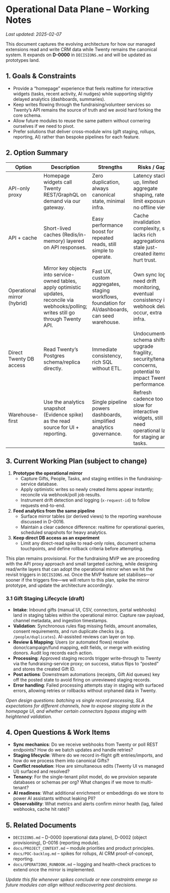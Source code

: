 # Operational Data Plane – Working Notes

_Last updated: 2025-02-07_

This document captures the evolving architecture for how our managed extensions read and write CRM data while Twenty remains the canonical system. It expands on **D-0000** in `DECISIONS.md` and will be updated as prototypes land.

## 1. Goals & Constraints

- Provide a “homepage” experience that feels realtime for interactive widgets (tasks, recent activity, AI nudges) while supporting slightly delayed analytics (dashboards, summaries).
- Keep writes flowing through the fundraising/volunteer services so Twenty’s API remains the source of truth and we avoid hard forking the core schema.
- Allow future modules to reuse the same pattern without cornering ourselves if we need to pivot.
- Prefer solutions that deliver cross-module wins (gift staging, rollups, reporting, AI) rather than bespoke pipelines for each feature.

## 2. Option Summary

| Option | Description | Strengths | Risks / Gaps |
| --- | --- | --- | --- |
| API-only proxy | Homepage widgets call Twenty REST/GraphQL on demand via our gateway. | Zero duplication, always canonical state, minimal infra. | Latency stacks up, limited aggregate shaping, rate-limit exposure, no offline view. |
| API + cache | Short-lived caches (Redis/in-memory) layered on API responses. | Easy performance boost for repeated reads, still simple to operate. | Cache invalidation complexity, still lacks rich aggregations, stale just-created items hurt trust. |
| Operational mirror (hybrid) | Mirror key objects into service-owned tables, apply optimistic updates, reconcile via webhooks/polling; writes still go through Twenty API. | Fast UX, custom aggregates, staging workflows, foundation for AI/dashboards, can seed warehouse. | Own sync logic, need drift monitoring, eventual consistency if webhook delays occur, extra infra. |
| Direct Twenty DB access | Read Twenty’s Postgres schema/replica directly. | Immediate consistency, rich SQL without ETL. | Undocumented schema shifts, upgrade fragility, security/tenancy concerns, potential to impact Twenty performance. |
| Warehouse-first | Use the analytics snapshot (Evidence spike) as the read source for UI + reporting. | Single pipeline powers dashboards, simplified analytics governance. | Refresh cadence too slow for interactive widgets, still need operational layer for staging and tasks. |

## 3. Current Working Plan (subject to change)

1. **Prototype the operational mirror**
   - Capture Gifts, People, Tasks, and staging entities in the fundraising-service database.
   - Apply optimistic writes so newly created items appear instantly; reconcile via webhook/poll job results.
   - Instrument drift detection and logging (`x-request-id`) to follow requests end-to-end.
2. **Feed analytics from the same pipeline**
   - Surface mirror tables (or derived views) to the reporting warehouse discussed in D-0016.
   - Maintain a clear cadence difference: realtime for operational queries, scheduled snapshots for heavy analytics.
3. **Keep direct DB access as an experiment**
   - Limit any direct-read spike to read-only roles, document schema touchpoints, and define rollback criteria before attempting.

This plan remains provisional. For the fundraising MVP we are proceeding with the API proxy approach and small targeted caching, while designing read/write layers that can adopt the operational mirror when we hit the revisit triggers in `DECISIONS.md`. Once the MVP feature set stabilises—or sooner if the triggers fire—we will return to this plan, spike the mirror prototype, and update the architecture accordingly.

### 3.1 Gift Staging Lifecycle (draft)

- **Intake**: Inbound gifts (manual UI, CSV, connectors, portal webhooks) land in staging tables within the operational mirror. Capture raw payload, channel metadata, and ingestion timestamps.
- **Validation**: Synchronous rules flag missing fields, amount anomalies, consent requirements, and run duplicate checks (e.g. `/people/duplicates`). AI-assisted reviews can layer on top.
- **Review & Mapping**: Users (or automated flows) resolve donor/campaign/fund mapping, edit fields, or merge with existing donors. Audit log records each action.
- **Processing**: Approved staging records trigger write-through to Twenty via the fundraising-service proxy; on success, status flips to “posted” and stores the created Gift ID.
- **Post actions**: Downstream automations (receipts, Gift Aid queues) key off the posted state to avoid firing on unreviewed staging records.
- **Error handling**: Failed processing attempts stay in staging with surfaced errors, allowing retries or rollbacks without orphaned data in Twenty.

_Open design questions: batching vs single record processing, SLA expectations for different channels, how to expose staging state in the homepage UI, and whether certain connectors bypass staging with heightened validation._

## 4. Open Questions & Work Items

- **Sync mechanics**: Do we receive webhooks from Twenty or poll REST endpoints? How do we batch updates and handle retries?
- **Staging lifecycle**: Where do we record in-flight gift entries/imports, and how do we process them into canonical Gifts?
- **Conflict resolution**: How are simultaneous edits (Twenty UI vs managed UI) surfaced and resolved?
- **Tenancy**: For the single-tenant pilot model, do we provision separate databases or schemas per org? What changes if we move to multi-tenant?
- **AI readiness**: What additional enrichment or embeddings do we store to power AI assistants without leaking PII?
- **Observability**: What metrics and alerts confirm mirror health (lag, failed webhooks, cache hit rate)?

## 5. Related Documents

- `DECISIONS.md` – D-0000 (operational data plane), D-0002 (object provisioning), D-0016 (reporting module).
- `docs/PROJECT_CONTEXT.md` – module priorities and product principles.
- `docs/POC-backlog.md` – spikes for rollups, AI CRM proof-of-concept, reporting.
- `docs/OPERATIONS_RUNBOOK.md` – logging and health-check practices to extend once the mirror is implemented.

_Update this file whenever spikes conclude or new constraints emerge so future modules can align without rediscovering past decisions._
